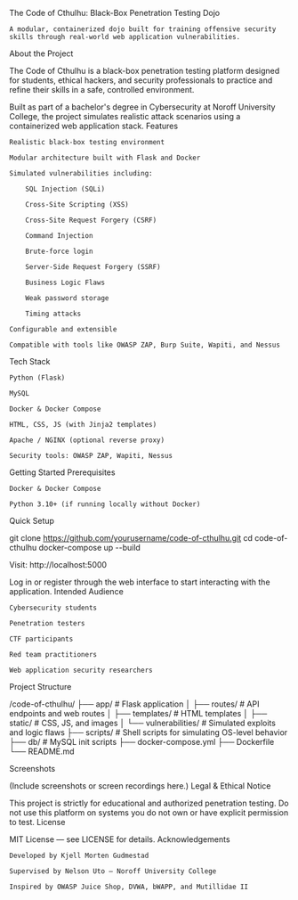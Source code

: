 The Code of Cthulhu: Black-Box Penetration Testing Dojo

    A modular, containerized dojo built for training offensive security skills through real-world web application vulnerabilities.

About the Project

The Code of Cthulhu is a black-box penetration testing platform designed for students, ethical hackers, and security professionals to practice and refine their skills in a safe, controlled environment.

Built as part of a bachelor's degree in Cybersecurity at Noroff University College, the project simulates realistic attack scenarios using a containerized web application stack.
Features

    Realistic black-box testing environment

    Modular architecture built with Flask and Docker

    Simulated vulnerabilities including:

        SQL Injection (SQLi)

        Cross-Site Scripting (XSS)

        Cross-Site Request Forgery (CSRF)

        Command Injection

        Brute-force login

        Server-Side Request Forgery (SSRF)

        Business Logic Flaws

        Weak password storage

        Timing attacks

    Configurable and extensible

    Compatible with tools like OWASP ZAP, Burp Suite, Wapiti, and Nessus

Tech Stack

    Python (Flask)

    MySQL

    Docker & Docker Compose

    HTML, CSS, JS (with Jinja2 templates)

    Apache / NGINX (optional reverse proxy)

    Security tools: OWASP ZAP, Wapiti, Nessus

Getting Started
Prerequisites

    Docker & Docker Compose

    Python 3.10+ (if running locally without Docker)

Quick Setup

git clone https://github.com/yourusername/code-of-cthulhu.git
cd code-of-cthulhu
docker-compose up --build

Visit: http://localhost:5000

Log in or register through the web interface to start interacting with the application.
Intended Audience

    Cybersecurity students

    Penetration testers

    CTF participants

    Red team practitioners

    Web application security researchers

Project Structure

/code-of-cthulhu/
├── app/                    # Flask application
│   ├── routes/             # API endpoints and web routes
│   ├── templates/          # HTML templates
│   ├── static/             # CSS, JS, and images
│   └── vulnerabilities/    # Simulated exploits and logic flaws
├── scripts/                # Shell scripts for simulating OS-level behavior
├── db/                     # MySQL init scripts
├── docker-compose.yml
├── Dockerfile
└── README.md

Screenshots

(Include screenshots or screen recordings here.)
Legal & Ethical Notice

This project is strictly for educational and authorized penetration testing. Do not use this platform on systems you do not own or have explicit permission to test.
License

MIT License — see LICENSE for details.
Acknowledgements

    Developed by Kjell Morten Gudmestad

    Supervised by Nelson Uto — Noroff University College

    Inspired by OWASP Juice Shop, DVWA, bWAPP, and Mutillidae II
